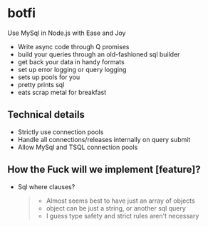botfi
=====

Use MySql in Node.js with Ease and Joy

* Write async code through Q promises
* build your queries through an old-fashioned sql builder
* get back your data in handy formats
* set up error logging or query logging
* sets up pools for you
* pretty prints sql
* eats scrap metal for breakfast

Technical details
--------------------
* Strictly use connection pools
* Handle all connections/releases internally on query submit
* Allow MySql and TSQL connection pools


How the Fuck will we implement [feature]?
--------------------------------------
* Sql where clauses?  
	> * Almost seems best to have just an array of objects
	> * object can be just a string, or another sql query
	> * I guess type safety and strict rules aren't necessary
